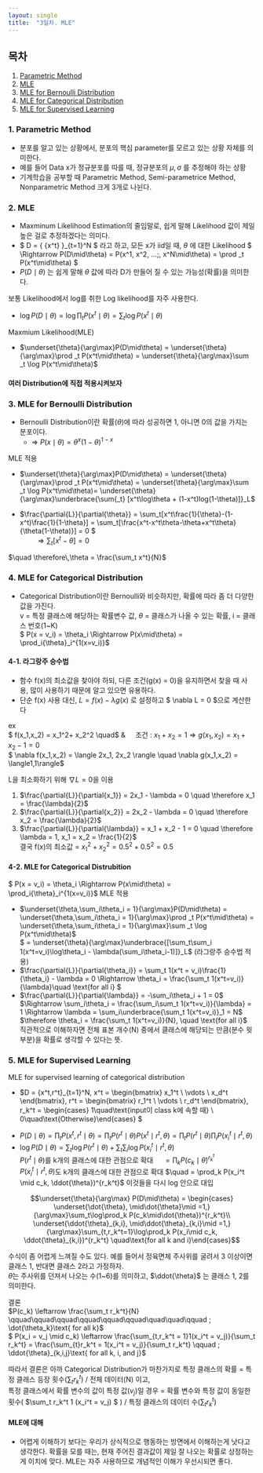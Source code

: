 ```yaml
---
layout: single
title:  "3일차. MLE"
---
```


## 목차
1. [Parametric Method](#1-parametric-method)
2. [MLE](#2-mle)
3. [MLE for Bernoulli Distribution](#3-mle-for-bernoulli-distribution)
4. [MLE for Categorical Distribution](#4-mle-for-categorical-distribution)
5. [MLE for Supervised Learning](#5-mle-for-supervised-learning)

### 1. Parametric Method
- 분포를 알고 있는 상황에서, 분포의 핵심 parameter를 모르고 있는 상황 자체를 의미한다.
- 예를 들어 Data x가 정규분포를 따를 때, 정규분포의 $\mu, \sigma$ 를 추정해야 하는 상황
- 기계학습을 공부할 때 Parametric Method, Semi-parametrice Method, Nonparametric Method 크게 3개로 나뉜다.

### 2. MLE
- Maxminum Likelihood Estimation의 줄임말로, 쉽게 말해 Likelihood 값이 제일 높은 걸로 추정하겠다는 의미다.
- $ D = { \{x^t\} }_{t=1}^N $ 라고 하고, 모든 x가 iid일 때, $\theta$ 에 대한 Likelihood
$ \Rightarrow P(D\mid\theta) = P(x^1, x^2, ...\;, x^N\mid\theta) = \prod _t P(x^t\mid\theta) $
- $P(D\mid\theta)$ 는 쉽게 말해 $\theta$ 값에 따라 D가 만들어 질 수 있는 가능성(확률)을 의미한다.

보통 Likelihood에서 log를 취한 Log likelihood를 자주 사용한다.
- $\log P(D\mid\theta) = \log \prod _t P(x^t\mid\theta) = \sum _t \log P(x^t\mid\theta)$

Maxmium Likelihood(MLE)
- $\underset{\theta}{\arg\max}P(D\mid\theta) = \underset{\theta}{\arg\max}\prod _t P(x^t\mid\theta) = \underset{\theta}{\arg\max}\sum _t \log P(x^t\mid\theta)$

#### 여러 Distribution에 직접 적용시켜보자

### 3. MLE for Bernoulli Distribution
- Bernoulli Distribution이란 확률($\theta$)에 따라 성공하면 1, 아니면 0의 값을 가지는 분포이다.
    - => $P(x\mid\theta) = \theta^x(1-\theta)^{1-x}$ 

MLE 적용 
* $\underset{\theta}{\arg\max}P(D\mid\theta) = \underset{\theta}{\arg\max}\prod _t P(x^t\mid\theta) = \underset{\theta}{\arg\max}\sum _t \log P(x^t\mid\theta)= \underset{\theta}{\arg\max}\underbrace{\sum{_t} [x^t\log\theta + (1-x^t)log(1-\theta)]}_L$  

* $\frac{\partial{L}}{\partial{\theta}} = \sum_t[x^t\frac{1}{\theta}-(1-x^t)\frac{1}{1-\theta}] = \sum_t[\frac{x^t-x^t\theta-\theta+x^t\theta}{\theta(1-\theta)}] = 0 $  
$\qquad \Rightarrow \sum_t[x^t-\theta] = 0$  
  

$\quad \therefore\,\theta = \frac{\sum_t x^t}{N}$


### 4. MLE for Categorical Distribution
- Categorical Distribution이란 Bernoulli와 비슷하지만, 확률에 따라 좀 더 다양한 값을 가진다.  
v = 특정 클래스에 해당하는 확률변수 값, $\theta$ = 클래스가 나올 수 있는 확률, i = 클래스 번호(1~K)  
$ P(x = v_i) = \theta_i \Rightarrow P(x\mid\theta) = \prod_i{\theta}_i^{1(x=v_i)}$ 

#### 4-1. 라그랑주 승수법  
- 함수 f(x)의 최소값을 찾아야 하되, 다른 조건(g(x) = 0)을 유지하면서 찾을 때 사용, 많이 사용하기 때문에 알고 있으면 유용하다.  
- 단순 f(x) 사용 대신, $L = f(x) - \lambda g(x)$ 로 설정하고 $ \nabla L = 0 $으로 계산한다

ex  
$ f(x_1,x_2) = x_1^2+ x_2^2 \quad$ & $\quad$조건 : $x_1 + x_2 = 1 \Rightarrow g(x_1,x_2) = x_1+x_2 -1 = 0$  
$ \nabla f(x_1,x_2) = \langle 2x_1, 2x_2 \rangle \quad \nabla g(x_1,x_2) = \langle1,1\rangle$  

L을 최소화하기 위해 $\nabla L = 0$을 이용  
1. $\frac{\partial{L}}{\partial{x_1}} = 2x_1 - \lambda = 0 \quad \therefore x_1 = \frac{\lambda}{2}$
2. $\frac{\partial{L}}{\partial{x_2}} = 2x_2 - \lambda = 0 \quad \therefore x_2 = \frac{\lambda}{2}$
3. $\frac{\partial{L}}{\partial{\lambda}} = x_1 + x_2 - 1 = 0 \quad \therefore \lambda = 1, x_1 = x_2 = \frac{1}{2}$  
결국 f(x)의 최소값 = $x_1^2+x_2^2 = 0.5^2 + 0.5^2 = 0.5$

#### 4-2. MLE for Categorical Distrubition
$ P(x = v_i) = \theta_i \Rightarrow P(x\mid\theta) = \prod_i{\theta}_i^{1(x=v_i)}$ 
MLE 적용 
* $\underset{\theta,\sum_i\theta_i = 1}{\arg\max}P(D\mid\theta) = \underset{\theta,\sum_i\theta_i = 1}{\arg\max}\prod _t P(x^t\mid\theta) = \underset{\theta,\sum_i\theta_i = 1}{\arg\max}\sum _t \log P(x^t\mid\theta)$  
$ = \underset{\theta}{\arg\max}\underbrace{[\sum_t\sum_i 1(x^t=v_i)\log\theta_i - \lambda(\sum_i\theta_i-1)]}_L$ (라그랑주 승수법 적용)  
*  $\frac{\partial{L}}{\partial{\theta_i}} = \sum_t 1(x^t = v_i)\frac{1}{\theta_i} - \lambda = 0 \Rightarrow \theta_i = \frac{\sum_t 1(x^t=v_i)}{\lambda}\quad \text{for all i} $ 
*  $\frac{\partial{L}}{\partial{\lambda}} = -\sum_i\theta_i + 1 = 0$  
$\Rightarrow \sum_i\theta_i = \frac{\sum_i\sum_t 1(x^t=v_i)}{\lambda} = 1 \Rightarrow \lambda = \sum_i\underbrace{\sum_t 1(x^t=v_i)}_1 = N$  
$\therefore \theta_i = \frac{\sum_t 1(x^t=v_i)}{N}, \quad \text{for all i}$  
직관적으로 이해하자면 전체 표본 개수(N) 중에서 클래스에 해당되는 만큼(분수 윗부분)을 확률로 생각할 수 있다는 뜻.

### 5. MLE for Supervised Learning
MLE for supervised learning of categorical distribution
- $D = \{x^t,r^t\}_{t=1}^N, x^t = \begin{bmatrix} x_1^t \\ \vdots \\ x_d^t \end{bmatrix}, r^t = \begin{bmatrix} r_1^t \\ \vdots \\ r_d^t \end{bmatrix}, r_k^t = \begin{cases} 1\quad\text{input이 class  k에 속할 때} \\ 0\quad\text{Otherwise}\end{cases} $
* $P(D\mid\theta) = \prod_t P(x^t,r^t\mid\theta) = \prod_t P(r^t\mid\theta)P(x^t\mid r^t,\theta) = \prod_t P(r^t\mid\theta)\prod_i P(x_i^t\mid r^t,\theta)$  
* $\log P(D\mid\theta) = \sum_t \log P(r^t\mid\theta) + \sum_t\sum_i \log P(x_i^t\mid r^t,\theta)$  
$P(r^t\mid\theta)$를 k개의 클래스에 대한 관점으로 확대 $\quad = \prod_k P(c_k \mid \dot{\theta})^{r_k^t}$   
$P(x_i^t\mid r^t,\theta)$도 k개의 클래스에 대한 관점으로 확대 $\quad = \prod_k P(x_i^t \mid c_k, \ddot{\theta})^{r_k^t}$ 이것들을 다시 log 안으로 대입

$$\underset{\theta}{\arg\max} P(D\mid\theta) = \begin{cases} \underset{\dot{\theta}, \mid\dot{\theta}\mid =1,}{\arg\max}\sum_t\log\prod_k P(c_k\mid\dot{\theta})^{r_k^t}\\  \underset{\ddot{\theta}_{k,i}, \mid\ddot{\theta}_{k,i}\mid =1,}{\arg\max}\sum_{t,r_k^t=1}\log\prod_k P(x_i\mid c_k, \ddot{\theta}_{k,i})^{r_k^t} \quad\text{for all k and i}\end{cases}$$

수식이 좀 어렵게 느껴질 수도 있다. 예를 들어서 정육면체 주사위를 굴려서 3 이상이면 클래스 1, 반대면 클래스 2라고 가정하자.  
$\dot{\theta}$는 주사위를 던져서 나오는 수(1~6)를 의미하고, $\ddot{\theta}$ 는 클래스 1, 2를 의미한다.

결론  
$P(c_k) \leftarrow \frac{\sum_t r_k^t}{N} \qquad\qquad\qquad\qquad\qquad\qquad\quad\quad\qquad ; \dot{\theta_k}\text{ for all k}$  
$ P(x_i = v_j \mid c_k) \leftarrow \frac{\sum_{t,r_k^t = 1}1(x_i^t = v_j)}{\sum_t r_k^t} = \frac{\sum_{t}r_k^t = 1(x_i^t = v_j)}{\sum_t r_k^t} \qquad ; \ddot{\theta}_{k,i,j}\text{ for all k, i, and j}$

따라서 결론은 아까 Categorical Distribution가 마찬가지로
특정 클래스의 확률 = 특정 클래스 등장 횟수($\sum_t r_k^t$) / 전체 데이터(N) 이고,  
특정 클래스에서 확률 변수의 값이 특정 값($v_j$)일 경우 = 확률 변수와 특정 값이 동일한 횟수(  $\sum_t r_k^t 1 (x_i^t = v_j) $  ) / 특정 클래스의 데이터 수($\sum_t r_k^t$)

#### MLE에 대해
- 어렵게 이해하기 보다는 우리가 상식적으로 행동하는 방면에서 이해하는게 낫다고 생각한다. 확률을 모를 때는, 현재 주어진 결과값이 제일 잘 나오는 확률로 상정하는게 이치에 맞다. MLE는 자주 사용하므로 개념적인 이해가 우선시되면 좋다.
